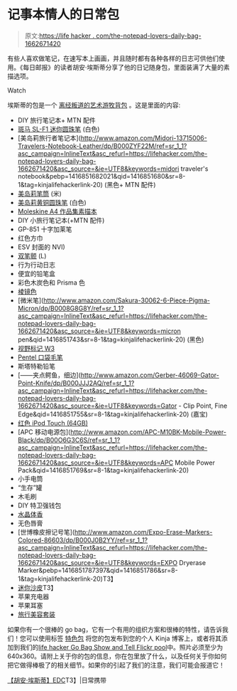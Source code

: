 # 记事本情人的日常包

> 原文:[https://life hacker . com/the-notepad-lovers-daily-bag-1662671420](https://lifehacker.com/the-notepad-lovers-daily-bag-1662671420)

有些人喜欢做笔记，在速写本上画画，并且随时都有各种各样的日志可供他们使用。《每日邮报》的读者胡安·埃斯蒂分享了他的日记随身包，里面装满了大量的素描选项。

Watch

埃斯蒂的包是一个 [离经叛道的艺术游牧背包](http://deviantartgear.deviantart.com/art/dA-PRO-Nomad-Bag-252174884) 。这是里面的内容:

*   DIY 旅行笔记本+ MTN 配件
*   [斑马 SL-F1 迷你圆珠笔](https://www.amazon.com/dp/B003G0WV6W?asc_campaign=InlineText&asc_refurl=https://lifehacker.com/the-notepad-lovers-daily-bag-1662671420&asc_source=&linkCode=ogi&psc=1&smid=A11TQVLM82C466&tag=kinjalifehackerlink-20&th=1) (白色)
*   [美岛莉旅行者笔记本](http://www.amazon.com/Midori-13715006-Travelers-Notebook-Leather/dp/B000ZYF22M/ref=sr_1_1?asc_campaign=InlineText&asc_refurl=https://lifehacker.com/the-notepad-lovers-daily-bag-1662671420&asc_source=&ie=UTF8&keywords=midori traveler's notebook&pebp=1416851682021&qid=1416851680&sr=8-1&tag=kinjalifehackerlink-20) (黑色+ MTN 配件)
*   [美岛莉笔筒](http://www.amazon.com/Midori-Travelers-notebook-holder-Brown/dp/B001D79A96?asc_campaign=InlineText&asc_refurl=https://lifehacker.com/the-notepad-lovers-daily-bag-1662671420&asc_source=&tag=kinjalifehackerlink-20) (米)
*   [美岛莉黄铜圆珠笔](http://www.amazon.com/dp/B003QF8G2A?asc_campaign=InlineText&asc_refurl=https://lifehacker.com/the-notepad-lovers-daily-bag-1662671420&asc_source=&tag=kinjalifehackerlink-20) (白色)
*   [Moleskine A4 作品集素描本](http://www.amazon.com/Moleskine-Folio-Professional-Portfolio-Black/dp/8862931980?asc_campaign=InlineText&asc_refurl=https://lifehacker.com/the-notepad-lovers-daily-bag-1662671420&asc_source=&tag=kinjalifehackerlink-20)
*   DIY 小旅行笔记本(+MTN 配件)
*   GP-851 十字加莱笔
*   红色方巾
*   ESV 封面的 NVI)
*   [双笔颤](http://www.amazon.com/dp/B00DMPQBVC?asc_campaign=InlineText&asc_refurl=https://lifehacker.com/the-notepad-lovers-daily-bag-1662671420&asc_source=&tag=kinjalifehackerlink-20) (L)
*   行为行动日志
*   便宜的铅笔盒
*   彩色木炭色和 Prisma 色
*   [棱镜色](http://www.amazon.com/Prismacolor-Premier-Colored-Pencils-Assorted/dp/B00006IEEU/ref=sr_1_2?asc_campaign=InlineText&asc_refurl=https://lifehacker.com/the-notepad-lovers-daily-bag-1662671420&asc_source=&ie=UTF8&keywords=prismacolor&qid=1416851726&sr=8-2&tag=kinjalifehackerlink-20)
*   [微米笔](http://www.amazon.com/Sakura-30062-6-Piece-Pigma-Micron/dp/B0008G8G8Y/ref=sr_1_1?asc_campaign=InlineText&asc_refurl=https://lifehacker.com/the-notepad-lovers-daily-bag-1662671420&asc_source=&ie=UTF8&keywords=micron pen&qid=1416851743&sr=8-1&tag=kinjalifehackerlink-20) (黑色)
*   [视野标记 W3](http://www.amazon.com/dp/B004BPM6RA?asc_campaign=InlineText&asc_refurl=https://lifehacker.com/the-notepad-lovers-daily-bag-1662671420&asc_source=&tag=kinjalifehackerlink-20)
*   [Pentel 口袋毛笔](http://www.amazon.com/dp/B002LJRKN8?asc_campaign=InlineText&asc_refurl=https://lifehacker.com/the-notepad-lovers-daily-bag-1662671420&asc_source=&tag=kinjalifehackerlink-20)
*   斯塔特勒铅笔
*   [——夹点鳄鱼，细边](http://www.amazon.com/Gerber-46069-Gator-Point-Knife/dp/B000JJJ2AQ/ref=sr_1_1?asc_campaign=InlineText&asc_refurl=https://lifehacker.com/the-notepad-lovers-daily-bag-1662671420&asc_source=&ie=UTF8&keywords=Gator - Clip Point, Fine Edge&qid=1416851755&sr=8-1&tag=kinjalifehackerlink-20) (嘉宝)
*   [红色 iPod Touch (64GB)](http://www.amazon.com/dp/B00LG71NZ2?asc_campaign=InlineText&asc_refurl=https://lifehacker.com/the-notepad-lovers-daily-bag-1662671420&asc_source=&tag=kinjalifehackerlink-20)
*   [APC 移动电源包](http://www.amazon.com/APC-M10BK-Mobile-Power-Black/dp/B00O6G3C6S/ref=sr_1_1?asc_campaign=InlineText&asc_refurl=https://lifehacker.com/the-notepad-lovers-daily-bag-1662671420&asc_source=&ie=UTF8&keywords=APC Mobile Power Pack&qid=1416851769&sr=8-1&tag=kinjalifehackerlink-20)
*   小手电筒
*   “生存”罐
*   木毛刷
*   DIY 特卫强钱包
*   [水晶体香](http://www.amazon.com/dp/B00028QFAY?asc_campaign=InlineText&asc_refurl=https://lifehacker.com/the-notepad-lovers-daily-bag-1662671420&asc_source=&tag=kinjalifehackerlink-20)
*   无色唇膏
*   [世博橡皮擦记号笔](http://www.amazon.com/Expo-Erase-Markers-Colored-86603/dp/B000J0B2YY/ref=sr_1_1?asc_campaign=InlineText&asc_refurl=https://lifehacker.com/the-notepad-lovers-daily-bag-1662671420&asc_source=&ie=UTF8&keywords=EXPO Dryerase Marker&pebp=1416851787397&qid=1416851786&sr=8-1&tag=kinjalifehackerlink-20)T3】
*   [迷你沙皮](http://www.amazon.com/dp/B000GOZXA2?asc_campaign=InlineText&asc_refurl=https://lifehacker.com/the-notepad-lovers-daily-bag-1662671420&asc_source=&tag=kinjalifehackerlink-20)T3】
*   苹果充电器
*   苹果耳塞
*   [旅行美容套装](http://www.amazon.com/dp/B0018L5R9Y?asc_campaign=InlineText&asc_refurl=https://lifehacker.com/the-notepad-lovers-daily-bag-1662671420&asc_source=&tag=kinjalifehackerlink-20)

如果你有一个很棒的 go bag，它有一个有用的组织方案和很棒的特性，请告诉我们！您可以使用标签 [特色包](http://kinja.com/tag/featured-bag) 将您的包发布到您的个人 Kinja 博客上，或者将其添加到我们的[life hacker Go Bag Show and Tell Flickr pool](http://www.flickr.com/groups/2301352@N21)中。照片必须至少为 640x360。请附上关于你的包的信息，你在包里放了什么，以及任何关于你如何把它做得棒极了的相关细节。如果你的引起了我们的注意，我们可能会报道它！

[【胡安·埃斯蒂】EDC](http://everydaycarry.com/posts/3439/Juan_Esteyand039s_EDC)T3】|日常携带